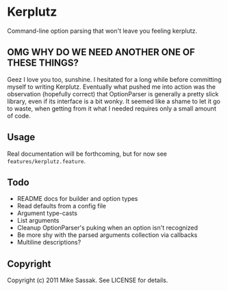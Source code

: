 # Kerplutz

Command-line option parsing that won't leave you feeling kerplutz.

## OMG WHY DO WE NEED ANOTHER ONE OF THESE THINGS?

Geez I love you too, sunshine. I hesitated for a long while before
committing myself to writing Kerplutz. Eventually what pushed me into
action was the observation (hopefully correct) that OptionParser is
generally a pretty slick library, even if its interface is a bit wonky.
It seemed like a shame to let it go to waste, when getting from it what
I needed requires only a small amount of code.

## Usage

Real documentation will be forthcoming, but for now see
`features/kerplutz.feature`.

## Todo

* README docs for builder and option types
* Read defaults from a config file
* Argument type-casts
* List arguments
* Cleanup OptionParser's puking when an option isn't recognized
* Be more shy with the parsed arguments collection via callbacks
* Multiline descriptions?

## Copyright

Copyright (c) 2011 Mike Sassak. See LICENSE for details.
